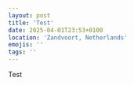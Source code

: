 ```yaml
---
layout: post
title: 'Test'
date: 2025-04-01T23:53+0100
location: 'Zandvoort, Netherlands'
emojis: ''
tags: ''
---
```


Test
